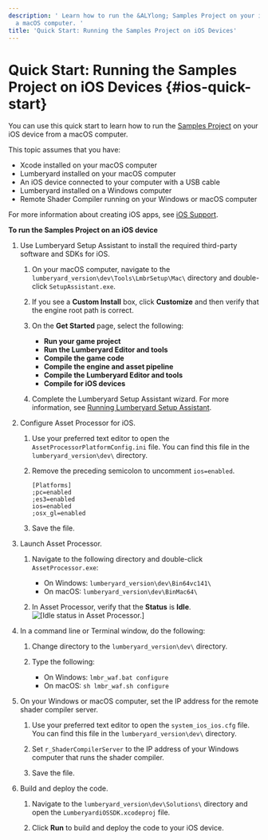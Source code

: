 ```yaml
---
description: ' Learn how to run the &ALYlong; Samples Project on your iOS device from
  a macOS computer. '
title: 'Quick Start: Running the Samples Project on iOS Devices'
---
```

# Quick Start: Running the Samples Project on iOS Devices {#ios-quick-start}

You can use this quick start to learn how to run the [Samples Project](/docs/userguide/samples/projects/samples.md) on your iOS device from a macOS computer\.

This topic assumes that you have:
+ Xcode installed on your macOS computer
+ Lumberyard installed on your macOS computer
+ An iOS device connected to your computer with a USB cable
+ Lumberyard installed on a Windows computer
+ Remote Shader Compiler running on your Windows or macOS computer

For more information about creating iOS apps, see [iOS Support](/docs/userguide/mobile/ios/intro.md)\.

**To run the Samples Project on an iOS device**

1. Use Lumberyard Setup Assistant to install the required third\-party software and SDKs for iOS\.

   1. On your macOS computer, navigate to the `lumberyard_version\dev\Tools\LmbrSetup\Mac\` directory and double\-click `SetupAssistant.exe`\.

   1. If you see a **Custom Install** box, click **Customize** and then verify that the engine root path is correct\.

   1. On the **Get Started** page, select the following:
      + **Run your game project**
      + **Run the Lumberyard Editor and tools**
      + **Compile the game code**
      + **Compile the engine and asset pipeline**
      + **Compile the Lumberyard Editor and tools**
      + **Compile for iOS devices**

   1. Complete the Lumberyard Setup Assistant wizard\. For more information, see [Running Lumberyard Setup Assistant](/docs/userguide/lumberyard-launcher-using.md)\.

1. Configure Asset Processor for iOS\.

   1. Use your preferred text editor to open the `AssetProcessorPlatformConfig.ini` file\. You can find this file in the `lumberyard_version\dev\` directory\.

   1. Remove the preceding semicolon to uncomment `ios=enabled`\.

      ```
      [Platforms]
      ;pc=enabled
      ;es3=enabled
      ios=enabled
      ;osx_gl=enabled
      ```

   1. Save the file\.

1. Launch Asset Processor\.

   1. Navigate to the following directory and double\-click `AssetProcessor.exe`:
      + On Windows: `lumberyard_version\dev\Bin64vc141\`
      + On macOS: `lumberyard_version\dev\BinMac64\`

   1. In Asset Processor, verify that the **Status** is **Idle**\.  
![\[Idle status in Asset Processor.\]](/images/userguide/mobile/ios/asset-processor-status-idle.png)

1. In a command line or Terminal window, do the following:

   1. Change directory to the `lumberyard_version\dev\` directory\.

   1. Type the following:
      + On Windows: `lmbr_waf.bat configure`
      + On macOS: `sh lmbr_waf.sh configure`

1. On your Windows or macOS computer, set the IP address for the remote shader compiler server\.

   1. Use your preferred text editor to open the `system_ios_ios.cfg` file\. You can find this file in the `lumberyard_version\dev\` directory\.

   1. Set `r_ShaderCompilerServer` to the IP address of your Windows computer that runs the shader compiler\.

   1. Save the file\.

1. Build and deploy the code\.

   1. Navigate to the `lumberyard_version\dev\Solutions\` directory and open the `LumberyardiOSSDK.xcodeproj` file\.

   1. Click **Run** to build and deploy the code to your iOS device\.